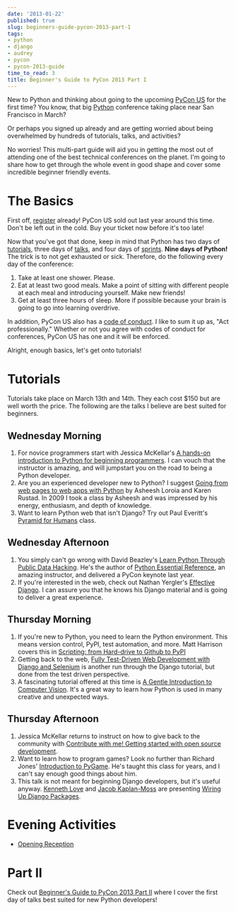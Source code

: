 ```yaml
---
date: '2013-01-22'
published: true
slug: beginners-guide-pycon-2013-part-1
tags:
- python
- django
- audrey
- pycon
- pycon-2013-guide
time_to_read: 3
title: Beginner's Guide to PyCon 2013 Part I
---
```


New to Python and thinking about going to the upcoming [PyCon
US](https://us.pycon.org/2013/) for the first time? You know, that big
[Python](https://python.org) conference taking place near San Francisco
in March?

Or perhaps you signed up already and are getting worried about being
overwhelmed by hundreds of tutorials, talks, and activities?

No worries! This multi-part guide will aid you in getting the most out
of attending one of the best technical conferences on the planet. I'm
going to share how to get through the whole event in good shape and
cover some incredible beginner friendly events.

# The Basics

First off, [register](https://us.pycon.org/2013/registration/register/)
already! PyCon US sold out last year around this time. Don't be left
out in the cold. Buy your ticket now before it's too late!

Now that you've got that done, keep in mind that Python has two days of
[tutorials](https://us.pycon.org/2013/schedule/tutorials/), three days
of [talks](https://us.pycon.org/2013/schedule/talks/), and four days of
[sprints](https://us.pycon.org/2013/community/sprints/). **Nine days of
Python!** The trick is to not get exhausted or sick. Therefore, do the
following every day of the conference:

1.  Take at least one shower. Please.
2.  Eat at least two good meals. Make a point of sitting with different
    people at each meal and introducing yourself. Make new friends!
3.  Get at least three hours of sleep. More if possible because your
    brain is going to go into learning overdrive.

In addition, PyCon US also has a [code of
conduct](https://us.pycon.org/2013/about/code-of-conduct/). I like to
sum it up as, "Act professionally." Whether or not you agree with
codes of conduct for conferences, PyCon US has one and it will be
enforced.

Alright, enough basics, let's get onto tutorials!

# Tutorials

Tutorials take place on March 13th and 14th. They each cost $150 but
are well worth the price. The following are the talks I believe are best
suited for beginners.

## Wednesday Morning

1.  For novice programmers start with Jessica McKellar's [A hands-on
    introduction to Python for beginning
    programmers](https://us.pycon.org/2013/schedule/presentation/1/). I
    can vouch that the instructor is amazing, and will jumpstart you on
    the road to being a Python developer.
2.  Are you an experienced developer new to Python? I suggest [Going
    from web pages to web apps with
    Python](https://us.pycon.org/2013/schedule/presentation/8/) by
    Asheesh Loroia and Karen Rustad. In 2009 I took a class by Asheesh
    and was impressed by his energy, enthusiasm, and depth of knowledge.
3.  Want to learn Python web that isn't Django? Try out Paul Everitt's
    [Pyramid for
    Humans](https://us.pycon.org/2013/schedule/presentation/12/) class.

## Wednesday Afternoon

1.  You simply can't go wrong with David Beazley's [Learn Python
    Through Public Data
    Hacking](https://us.pycon.org/2013/schedule/presentation/2/). He's
    the author of [Python Essential
    Reference](https://www.amazon.com/Python-Essential-Reference-4th-Edition/dp/0672329786/?ie=UTF8&tag=ihpydanny-20),
    an amazing instructor, and delivered a PyCon keynote last year.
2.  If you're interested in the web, check out Nathan Yergler's
    [Effective
    Django](https://us.pycon.org/2013/schedule/presentation/9/). I can
    assure you that he knows his Django material and is going to deliver
    a great experience.

## Thursday Morning

1.  If you're new to Python, you need to learn the Python environment.
    This means version control, PyPI, test automation, and more. Matt
    Harrison covers this in [Scripting: from Hard-drive to Github to
    PyPI](https://us.pycon.org/2013/schedule/presentation/3/)
2.  Getting back to the web, [Fully Test-Driven Web Development with
    Django and
    Selenium](https://us.pycon.org/2013/schedule/presentation/10/) is
    another run through the Django tutorial, but done from the test
    driven perspective.
3.  A fascinating tutorial offered at this time is [A Gentle
    Introduction to Computer
    Vision](https://us.pycon.org/2013/schedule/presentation/30/). It's
    a great way to learn how Python is used in many creative and
    unexpected ways.

## Thursday Afternoon

1.  Jessica McKellar returns to instruct on how to give back to the
    community with [Contribute with me! Getting started with open source
    development](https://us.pycon.org/2013/schedule/presentation/4/).
2.  Want to learn how to program games? Look no further than Richard
    Jones' [Introduction to
    PyGame](https://us.pycon.org/2013/schedule/presentation/19/). He's
    taught this class for years, and I can't say enough good things
    about him.
3.  This talk is not meant for beginning Django developers, but it's
    useful anyway. [Kenneth Love](https://gettingstartedwithdjango.com/)
    and [Jacob Kaplan-Moss](https://jacobian.org) are presenting [Wiring
    Up Django
    Packages](https://us.pycon.org/2013/schedule/presentation/11/).

# Evening Activities

-   [Opening Reception](https://us.pycon.org/2013/events/reception/)

# Part II

Check out [Beginner's Guide to PyCon 2013 Part
II](/beginners-guide-pycon-2013-part-2.html) where I
cover the first day of talks best suited for new Python developers!
